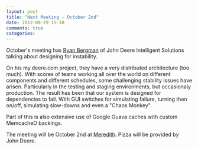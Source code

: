 ```yaml
---
layout: post
title: "Next Meeting - October 2nd"
date: 2012-09-19 15:10
comments: true
categories: 
---
```


October's meeting has [Ryan Bergman] of John Deere Intelligent Solutions talking about designing for instability.

On his my.deere.com project, they have a very distributed architecture (too much). With scores of teams working all over the world on different components and different schedules, some challenging stability issues have arisen. Particularly in the testing and staging environments, but occasionaly production. The result has been that our system is designed for dependencies to fail. With GUI switches for simulating failure, turning then on/off, simulating slow-downs and even a "Chaos Monkey".

Part of this is also extensive use of Google Guava caches with custom MemcacheD backings.

The meeting will be October 2nd at [Meredith]. Pizza will be provided by
John Deere.

[Ryan Bergman]: http://twitter.com/ryber
[Clean Coders]: http://www.cleancoders.com/
[Meredith]: https://maps.google.com/maps?q=1716+locust+des+moines&hnear=1716+Locust+St,+Des+Moines,+Iowa+50309&gl=us&t=h&z=16

